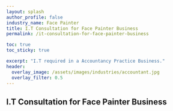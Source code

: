 ```yaml
---
layout: splash 
author_profile: false 
industry_name: Face Painter
title: I.T Consultation for Face Painter Business
permalink: /it-consultation-for-face-painter-business

toc: true
toc_sticky: true

excerpt: "I.T required in a Accountancy Practice Business."
header:
  overlay_image: /assets/images/industries/accountant.jpg
  overlay_filter: 0.5 
---
```


## I.T Consultation for Face Painter Business